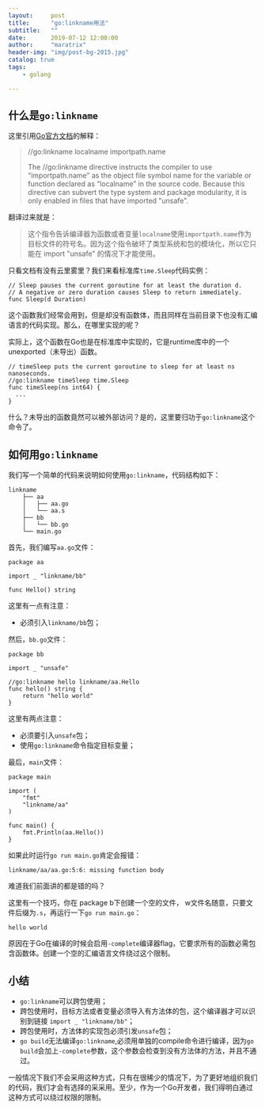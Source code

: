 ```yaml
---
layout:     post
title:      "go:linkname用法"
subtitle:   ""
date:       2019-07-12 12:00:00
author:     "maratrix"
header-img: "img/post-bg-2015.jpg"
catalog: true
tags:
    - golang

---
```


## 什么是`go:linkname`

这里引用[Go官方文档](https://golang.org/cmd/compile/)的解释：

> //go:linkname localname importpath.name
>
> The //go:linkname directive instructs the compiler to use “importpath.name” as the object file symbol name for the variable or function declared as “localname” in the source code. Because this directive can subvert the type system and package modularity, it is only enabled in files that have imported "unsafe".



翻译过来就是：

> 这个指令告诉编译器为函数或者变量`localname`使用`importpath.name`作为目标文件的符号名。因为这个指令破坏了类型系统和包的模块化，所以它只能在 import "unsafe" 的情况下才能使用。



只看文档有没有云里雾里？我们来看标准库`time.Sleep`代码实例：

```
// Sleep pauses the current goroutine for at least the duration d.
// A negative or zero duration causes Sleep to return immediately.
func Sleep(d Duration)

```

这个函数我们经常会用到，但是却没有函数体，而且同样在当前目录下也没有汇编语言的代码实现。那么，在哪里实现的呢？

实际上，这个函数在Go也是在标准库中实现的，它是runtime库中的一个unexported（未导出）函数。

```
// timeSleep puts the current goroutine to sleep for at least ns nanoseconds.
//go:linkname timeSleep time.Sleep
func timeSleep(ns int64) {
  ...
}
```

什么？未导出的函数竟然可以被外部访问？是的，这里要归功于`go:linkname`这个命令了。



## 如何用`go:linkname`

我们写一个简单的代码来说明如何使用`go:linkname`，代码结构如下：

```
linkname
    ├── aa
    │   ├── aa.go
    │   └── aa.s
    ├── bb
    │   └── bb.go
    └── main.go
```



首先，我们编写`aa.go`文件：

```
package aa

import _ "linkname/bb"

func Hello() string
```

这里有一点有注意：

- 必须引入`linkname/bb`包；



然后，`bb.go`文件：

```
package bb

import _ "unsafe"

//go:linkname hello linkname/aa.Hello
func hello() string {
	return "hello world"
}
```

这里有两点注意：

- 必须要引入`unsafe`包；
- 使用`go:linkname`命令指定目标变量；



最后，`main`文件：

```
package main

import (
	"fmt"
	"linkname/aa"
)

func main() {
	fmt.Println(aa.Hello())
}
```



如果此时运行`go run main.go`肯定会报错：

```
linkname/aa/aa.go:5:6: missing function body
```

难道我们前面讲的都是错的吗？

这里有一个技巧，你在 package b下创建一个空的文件， w文件名随意，只要文件后缀为`.s`，再运行一下`go run main.go`：

```
hello world
```

原因在于Go在编译的时候会启用`-complete`编译器flag，它要求所有的函数必需包含函数体。创建一个空的汇编语言文件绕过这个限制。



## 小结

- `go:linkname`可以跨包使用；
- 跨包使用时，目标方法或者变量必须导入有方法体的包，这个编译器才可以识别到链接 `import _ "linkname/bb"`；
- 跨包使用时，方法体的实现包必须引发`unsafe`包；
- `go build`无法编译`go:linkname`,必须用单独的compile命令进行编译，因为`go build`会加上`-complete`参数，这个参数会检查到没有方法体的方法，并且不通过。



一般情况下我们不会采用这种方式，只有在很稀少的情况下，为了更好地组织我们的代码，我们才会有选择的采采用。至少，作为一个Go开发者，我们得明白通过这种方式可以绕过权限的限制。

